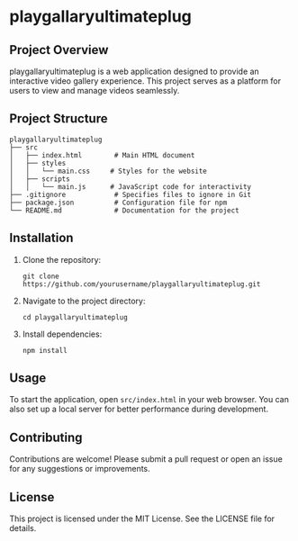 # playgallaryultimateplug

## Project Overview
playgallaryultimateplug is a web application designed to provide an interactive video gallery experience. This project serves as a platform for users to view and manage videos seamlessly.

## Project Structure
```
playgallaryultimateplug
├── src
│   ├── index.html        # Main HTML document
│   ├── styles
│   │   └── main.css     # Styles for the website
│   ├── scripts
│   │   └── main.js      # JavaScript code for interactivity
├── .gitignore            # Specifies files to ignore in Git
├── package.json          # Configuration file for npm
└── README.md             # Documentation for the project
```

## Installation
1. Clone the repository:
   ```
   git clone https://github.com/yourusername/playgallaryultimateplug.git
   ```
2. Navigate to the project directory:
   ```
   cd playgallaryultimateplug
   ```
3. Install dependencies:
   ```
   npm install
   ```

## Usage
To start the application, open `src/index.html` in your web browser. You can also set up a local server for better performance during development.

## Contributing
Contributions are welcome! Please submit a pull request or open an issue for any suggestions or improvements.

## License
This project is licensed under the MIT License. See the LICENSE file for details.